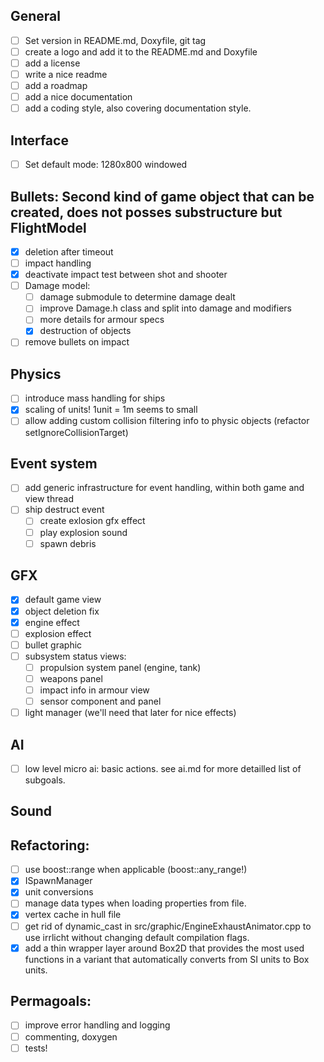 ## General
- [ ] Set version in README.md, Doxyfile, git tag
- [ ] create a logo and add it to the README.md and Doxyfile
- [ ] add a license
- [ ] write a nice readme
- [ ] add a roadmap
- [ ] add a nice documentation
- [ ] add a coding style, also covering documentation style.

## Interface
- [ ] Set default mode: 1280x800 windowed

## Bullets: Second kind of game object that can be created, does not posses substructure but FlightModel
- [x] deletion after timeout
- [ ] impact handling
- [x] deactivate impact test between shot and shooter
- [ ] Damage model:
  - [ ] damage submodule to determine damage dealt
  - [ ] improve Damage.h class and split into damage and modifiers
  - [ ] more details for armour specs
  - [x] destruction of objects
- [ ] remove bullets on impact

## Physics
- [ ] introduce mass handling for ships
- [x] scaling of units! 1unit = 1m seems to small
- [ ] allow adding custom collision filtering info to physic objects (refactor setIgnoreCollisionTarget)

## Event system
- [ ] add generic infrastructure for event handling, within both game and view thread
- [ ] ship destruct event
  - [ ] create exlosion gfx effect
  - [ ] play explosion sound
  - [ ] spawn debris
 
## GFX
- [x] default game view
- [x] object deletion fix
- [x] engine effect
- [ ] explosion effect
- [ ] bullet graphic
- [ ] subsystem status views:
  - [ ] propulsion system panel (engine, tank)
  - [ ] weapons panel
  - [ ] impact info in armour view
  - [ ] sensor component and panel
- [ ] light manager (we'll need that later for nice effects)

## AI
- [ ] low level micro ai: basic actions. see ai.md for more detailled list of subgoals.

## Sound

## Refactoring:
- [ ] use boost::range when applicable (boost::any_range!)
- [x] ISpawnManager
- [x] unit conversions
- [ ] manage data types when loading properties from file.
- [x] vertex cache in hull file
- [ ] get rid of dynamic_cast in src/graphic/EngineExhaustAnimator.cpp to use
      irrlicht without changing default compilation flags.
- [x] add a thin wrapper layer around Box2D that provides the most used functions
      in a variant that automatically converts from SI units to Box units.

## Permagoals:
- [ ] improve error handling and logging
- [ ] commenting, doxygen
- [ ] tests!